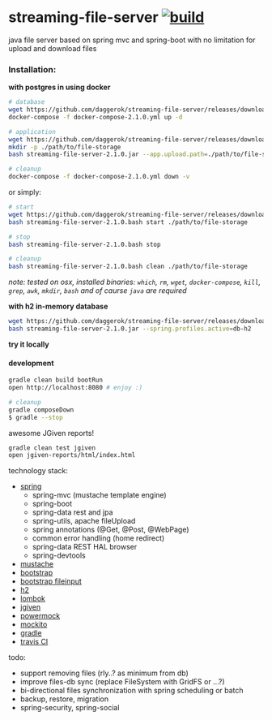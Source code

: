 streaming-file-server [![build](https://travis-ci.org/daggerok/streaming-file-server.svg?branch=master)](https://travis-ci.org/daggerok/streaming-file-server)
=====================

java file server based on spring mvc and spring-boot with no limitation for upload and download files

### Installation:

**with postgres in using docker**

```bash
# database
wget https://github.com/daggerok/streaming-file-server/releases/download/2.1.0/docker-compose-2.1.0.yml
docker-compose -f docker-compose-2.1.0.yml up -d

# application
wget https://github.com/daggerok/streaming-file-server/releases/download/2.1.0/streaming-file-server-2.1.0.jar
mkdir -p ./path/to/file-storage
bash streaming-file-server-2.1.0.jar --app.upload.path=./path/to/file-storage

# cleanup
docker-compose -f docker-compose-2.1.0.yml down -v
```

or simply:

```bash
# start
wget https://github.com/daggerok/streaming-file-server/releases/download/2.1.0/streaming-file-server-2.1.0.bash
bash streaming-file-server-2.1.0.bash start ./path/to/file-storage

# stop
bash streaming-file-server-2.1.0.bash stop

# cleanup
bash streaming-file-server-2.1.0.bash clean ./path/to/file-storage
```

*note: tested on osx, installed binaries: `which`, `rm`, `wget`, `docker-compose`, `kill`, `grep`, `awk`, `mkdir`, `bash` and of caurse `java` are required*

**with h2 in-memory database**

```bash
wget https://github.com/daggerok/streaming-file-server/releases/download/2.1.0/streaming-file-server-2.1.0.jar
bash streaming-file-server-2.1.0.jar --spring.profiles.active=db-h2
```

**try it locally**

#### development

```sh
gradle clean build bootRun
open http://localhost:8080 # enjoy :)

# cleanup
gradle composeDown
$ gradle --stop
```

awesome JGiven reports!

```sh
gradle clean test jgiven
open jgiven-reports/html/index.html
```

technology stack:

- [spring](https://spring.io/)
  - spring-mvc (mustache template engine)
  - spring-boot
  - spring-data rest and jpa
  - spring-utils, apache fileUpload
  - spring annotations (@Get, @Post, @WebPage)
  - common error handling (home redirect)
  - spring-data REST HAL browser
  - spring-devtools
- [mustache](http://mustache.github.io/)
- [bootstrap](http://getbootstrap.com/)
- [bootstrap fileinput](http://plugins.krajee.com/file-input)
- [h2](http://www.h2database.com/html/cheatSheet.html)
- [lombok](https://projectlombok.org/)
- [jgiven](http://jgiven.org/)
- [powermock](https://github.com/jayway/powermock/wiki)
- [mockito](http://mockito.org/)
- [gradle](http://gradle.org/)
- [travis CI](https://travis-ci.org/)

todo:

- support removing files (rly..? as minimum from db)
- improve files-db sync (replace FileSystem with GridFS or ...?)
- bi-directional files synchronization with spring scheduling or batch
- backup, restore, migration
- spring-security, spring-social
